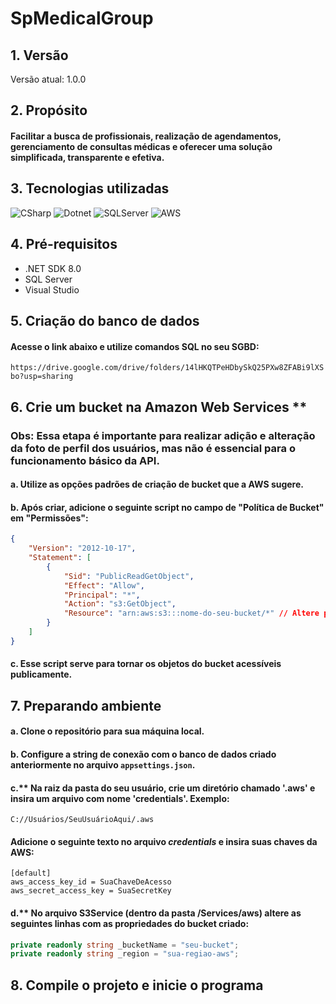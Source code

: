 # SpMedicalGroup

## 1. Versão
Versão atual: 1.0.0

## 2. Propósito
#### Facilitar a busca de profissionais, realização de agendamentos, gerenciamento de consultas médicas e oferecer uma solução simplificada, transparente e efetiva.

## 3. Tecnologias utilizadas
![CSharp](https://img.shields.io/badge/C%23-239120?style=for-the-badge&logo=csharp&logoColor=white)
![Dotnet](https://img.shields.io/badge/.NET-512BD4?style=for-the-badge&logo=dotnet&logoColor=white)
![SQLServer](https://img.shields.io/badge/Microsoft_SQL_Server-CC2927?style=for-the-badge&logo=microsoft-sql-server&logoColor=white)
![AWS](https://img.shields.io/badge/Amazon_AWS-FF9900?style=for-the-badge&logo=amazonaws&logoColor=white)

## 4. Pré-requisitos
- .NET SDK 8.0 
- SQL Server
- Visual Studio 

## 5. Criação do banco de dados

#### Acesse o link abaixo e utilize comandos SQL no seu SGBD:

``` https://drive.google.com/drive/folders/14lHKQTPeHDbySkQ25PXw8ZFABi9lXSbo?usp=sharing ```

## 6. Crie um bucket na Amazon Web Services **

### Obs: Essa etapa é importante para realizar adição e alteração da foto de perfil dos usuários, mas não é essencial para o funcionamento básico da API.

#### a. Utilize as opções padrões de criação de bucket que a AWS sugere.
#### b. Após criar, adicione o seguinte script no campo de "Política de Bucket" em "Permissões":


``` JSON
{
    "Version": "2012-10-17",
    "Statement": [
        {
            "Sid": "PublicReadGetObject",
            "Effect": "Allow",
            "Principal": "*",
            "Action": "s3:GetObject",
            "Resource": "arn:aws:s3:::nome-do-seu-bucket/*" // Altere pelo nome do seu bucket
        }
    ]
}
```

#### c. Esse script serve para tornar os objetos do bucket acessíveis publicamente.

## 7. Preparando ambiente

#### a. Clone o repositório para sua máquina local.
#### b. Configure a string de conexão com o banco de dados criado anteriormente no arquivo `appsettings.json`.
#### c.** Na raiz da pasta do seu usuário, crie um diretório chamado '.aws' e insira um arquivo com nome 'credentials'. Exemplo: 

``` C://Usuários/SeuUsuárioAqui/.aws ```

#### Adicione o seguinte texto no arquivo *credentials* e insira suas chaves da AWS:

``` 
[default]
aws_access_key_id = SuaChaveDeAcesso
aws_secret_access_key = SuaSecretKey
```
#### d.** No arquivo S3Service (dentro da pasta /Services/aws) altere as seguintes linhas com as propriedades do bucket criado:

``` C#
private readonly string _bucketName = "seu-bucket"; 
private readonly string _region = "sua-regiao-aws"; 
```

## 8. Compile o projeto e inicie o programa




